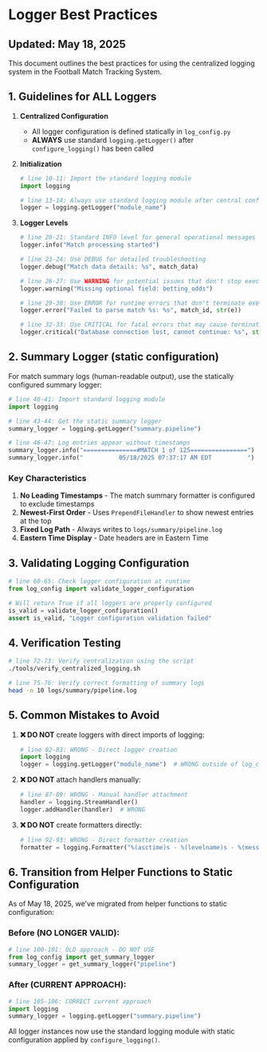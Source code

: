 # Logger Best Practices

## Updated: May 18, 2025

This document outlines the best practices for using the centralized logging system in the Football Match Tracking System.

## 1. Guidelines for ALL Loggers

1. **Centralized Configuration**
   - All logger configuration is defined statically in `log_config.py`
   - **ALWAYS** use standard `logging.getLogger()` after `configure_logging()` has been called

2. **Initialization**
   ```python
   # line 10-11: Import the standard logging module
   import logging
   
   # line 13-14: Always use standard logging module after central configuration
   logger = logging.getLogger("module_name")
   ```

3. **Logger Levels**
   ```python
   # line 20-21: Standard INFO level for general operational messages
   logger.info("Match processing started")
   
   # line 23-24: Use DEBUG for detailed troubleshooting
   logger.debug("Match data details: %s", match_data)
   
   # line 26-27: Use WARNING for potential issues that don't stop execution
   logger.warning("Missing optional field: betting_odds")
   
   # line 29-30: Use ERROR for runtime errors that don't terminate execution
   logger.error("Failed to parse match %s: %s", match_id, str(e))
   
   # line 32-33: Use CRITICAL for fatal errors that may cause termination
   logger.critical("Database connection lost, cannot continue: %s", str(e))
   ```

## 2. Summary Logger (static configuration)

For match summary logs (human-readable output), use the statically configured summary logger:

```python
# line 40-41: Import standard logging module
import logging

# line 43-44: Get the static summary logger
summary_logger = logging.getLogger("summary.pipeline")

# line 46-47: Log entries appear without timestamps
summary_logger.info("===============#MATCH 1 of 125================")
summary_logger.info("          05/18/2025 07:37:17 AM EDT          ")
```

### Key Characteristics

1. **No Leading Timestamps** - The match summary formatter is configured to exclude timestamps
2. **Newest-First Order** - Uses `PrependFileHandler` to show newest entries at the top
3. **Fixed Log Path** - Always writes to `logs/summary/pipeline.log`
4. **Eastern Time Display** - Date headers are in Eastern Time

## 3. Validating Logging Configuration

```python
# line 60-65: Check logger configuration at runtime
from log_config import validate_logger_configuration

# Will return True if all loggers are properly configured
is_valid = validate_logger_configuration()
assert is_valid, "Logger configuration validation failed"
```

## 4. Verification Testing

```bash
# line 72-73: Verify centralization using the script
./tools/verify_centralized_logging.sh

# line 75-76: Verify correct formatting of summary logs
head -n 10 logs/summary/pipeline.log
```

## 5. Common Mistakes to Avoid

1. **❌ DO NOT** create loggers with direct imports of logging:
   ```python
   # line 82-83: WRONG - Direct logger creation
   import logging
   logger = logging.getLogger("module_name")  # WRONG outside of log_config.py
   ```

2. **❌ DO NOT** attach handlers manually:
   ```python
   # line 87-89: WRONG - Manual handler attachment
   handler = logging.StreamHandler()
   logger.addHandler(handler)  # WRONG
   ```

3. **❌ DO NOT** create formatters directly:
   ```python
   # line 92-93: WRONG - Direct formatter creation
   formatter = logging.Formatter("%(asctime)s - %(levelname)s - %(message)s")  # WRONG
   ```

## 6. Transition from Helper Functions to Static Configuration

As of May 18, 2025, we've migrated from helper functions to static configuration:

### Before (NO LONGER VALID):
```python
# line 100-101: OLD approach - DO NOT USE
from log_config import get_summary_logger
summary_logger = get_summary_logger("pipeline")
```

### After (CURRENT APPROACH):
```python
# line 105-106: CORRECT current approach
import logging
summary_logger = logging.getLogger("summary.pipeline")
```

All logger instances now use the standard logging module with static configuration applied by `configure_logging()`.
